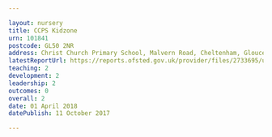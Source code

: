 ```yaml
---

layout: nursery
title: CCPS Kidzone
urn: 101841
postcode: GL50 2NR
address: Christ Church Primary School, Malvern Road, Cheltenham, Gloucestershire, GL50 2NR
latestReportUrl: https://reports.ofsted.gov.uk/provider/files/2733695/urn/101841.pdf
teaching: 2
development: 2
leadership: 2
outcomes: 0
overall: 2
date: 01 April 2018 
datePublish: 11 October 2017

---
```

